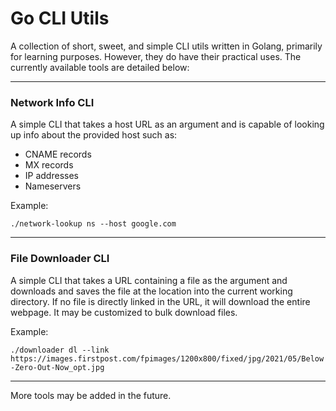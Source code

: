 # Go CLI Utils

A collection of short, sweet, and simple CLI utils written in Golang, primarily for learning purposes. However, they do have their practical uses. The currently available tools are detailed below:

- - - - 

### Network Info CLI

A simple CLI that takes a host URL as an argument and is capable of looking up info about the provided host such as: <br>

* CNAME records
* MX records
* IP addresses
* Nameservers

Example:

`./network-lookup ns --host google.com`

- - - -

### File Downloader CLI

A simple CLI that takes a URL containing a file as the argument and downloads and saves the file at the location into the current working directory. If no file is directly linked in the URL, it will download the entire webpage. It may be customized to bulk download files.

Example:

`./downloader dl --link https://images.firstpost.com/fpimages/1200x800/fixed/jpg/2021/05/Below-Zero-Out-Now_opt.jpg`

- - - -

More tools may be added in the future.
